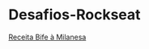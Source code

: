 # Desafios-Rockseat
 
 <a href="https://gedvaldocordeiro.github.io/Desafios-Rockseat/desafio-receita/">Receita Bife à Milanesa</a>
